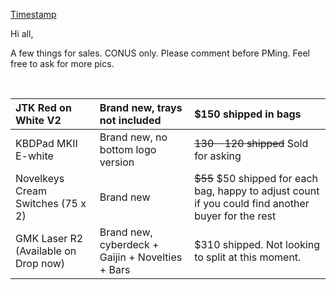 [Timestamp](https://imgur.com/a/pkYDBDT)

Hi all,

A few things for sales. CONUS only. Please comment before PMing. Feel free to ask for more pics.

&#x200B;

|JTK Red on White V2|Brand new, trays not included|$150 shipped in bags|
|:-|:-|:-|
|KBDPad MKII E-white|Brand new, no bottom logo version|~~$130~~ ~~$120 shipped~~ Sold for asking|
|Novelkeys Cream Switches (75 x 2)|Brand new|~~$55~~ $50 shipped for each bag, happy to adjust count if you could find another buyer for the rest|
|GMK Laser R2 (Available on Drop now)|Brand new, cyberdeck + Gaijin + Novelties + Bars|$310 shipped. Not looking to split at this moment.|

&#x200B;
